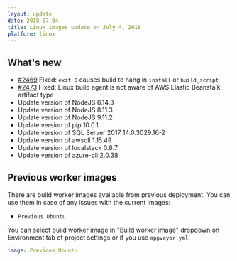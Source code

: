 ```yaml
---
layout: update
date: 2018-07-04
title: Linux images update on July 4, 2018
platform: linux
---
```


## What's new
* [#2469](https://github.com/appveyor/ci/issues/2469) Fixed: `exit 0` causes build to hang in `install` or `build_script`
* [#2473](https://github.com/appveyor/ci/issues/2473) Fixed: Linux build agent is not aware of AWS Elastic Beanstalk artifact type
* Update version of NodeJS 6.14.3
* Update version of NodeJS 8.11.3
* Update version of NodeJS 9.11.2
* Update version of pip 10.0.1
* Update version of SQL Server 2017 14.0.3029.16-2
* Update version of awscli 1.15.49
* Update version of localstack 0.8.7
* Update version of azure-cli 2.0.38


## Previous worker images

There are build worker images available from previous deployment. You can use them in case of any issues with the current images:

* `Previous Ubuntu`

You can select build worker image in "Build worker image" dropdown on Environment tab of project settings or if you use `appveyor.yml`:

```yaml
image: Previous Ubuntu
```